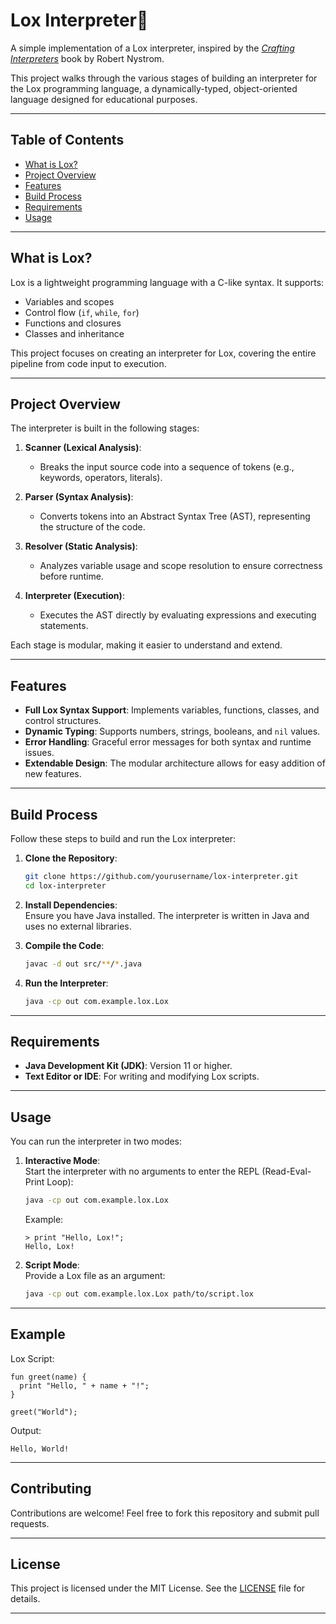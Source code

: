# Lox Interpreter🚀 

A simple implementation of a Lox interpreter, inspired by the [*Crafting Interpreters*](https://craftinginterpreters.com/) book by Robert Nystrom.  

This project walks through the various stages of building an interpreter for the Lox programming language, a dynamically-typed, object-oriented language designed for educational purposes.  

---

## Table of Contents  
- [What is Lox?](#what-is-lox)  
- [Project Overview](#project-overview)  
- [Features](#features)  
- [Build Process](#build-process)  
- [Requirements](#requirements)  
- [Usage](#usage)  

---

## What is Lox?  
Lox is a lightweight programming language with a C-like syntax. It supports:  
- Variables and scopes  
- Control flow (`if`, `while`, `for`)  
- Functions and closures  
- Classes and inheritance  

This project focuses on creating an interpreter for Lox, covering the entire pipeline from code input to execution.  

---

## Project Overview  

The interpreter is built in the following stages:  

1. **Scanner (Lexical Analysis)**:  
   - Breaks the input source code into a sequence of tokens (e.g., keywords, operators, literals).  

2. **Parser (Syntax Analysis)**:  
   - Converts tokens into an Abstract Syntax Tree (AST), representing the structure of the code.  

3. **Resolver (Static Analysis)**:  
   - Analyzes variable usage and scope resolution to ensure correctness before runtime.  

4. **Interpreter (Execution)**:  
   - Executes the AST directly by evaluating expressions and executing statements.  

Each stage is modular, making it easier to understand and extend.  

---

## Features  

- **Full Lox Syntax Support**: Implements variables, functions, classes, and control structures.  
- **Dynamic Typing**: Supports numbers, strings, booleans, and `nil` values.  
- **Error Handling**: Graceful error messages for both syntax and runtime issues.  
- **Extendable Design**: The modular architecture allows for easy addition of new features.  

---

## Build Process  

Follow these steps to build and run the Lox interpreter:  

1. **Clone the Repository**:  
   ```bash  
   git clone https://github.com/yourusername/lox-interpreter.git  
   cd lox-interpreter  
   ```  

2. **Install Dependencies**:  
   Ensure you have Java installed. The interpreter is written in Java and uses no external libraries.  

3. **Compile the Code**:  
   ```bash  
   javac -d out src/**/*.java  
   ```  

4. **Run the Interpreter**:  
   ```bash  
   java -cp out com.example.lox.Lox  
   ```  

---

## Requirements  

- **Java Development Kit (JDK)**: Version 11 or higher.  
- **Text Editor or IDE**: For writing and modifying Lox scripts.  

---

## Usage  

You can run the interpreter in two modes:  

1. **Interactive Mode**:  
   Start the interpreter with no arguments to enter the REPL (Read-Eval-Print Loop):  
   ```bash  
   java -cp out com.example.lox.Lox  
   ```  
   Example:  
   ```lox  
   > print "Hello, Lox!";  
   Hello, Lox!  
   ```  

2. **Script Mode**:  
   Provide a Lox file as an argument:  
   ```bash  
   java -cp out com.example.lox.Lox path/to/script.lox  
   ```  

---

## Example  

Lox Script:  
```lox  
fun greet(name) {  
  print "Hello, " + name + "!";  
}  

greet("World");  
```  
Output:  
```  
Hello, World!  
```  

---

## Contributing  

Contributions are welcome! Feel free to fork this repository and submit pull requests.  

---

## License  

This project is licensed under the MIT License. See the [LICENSE](LICENSE) file for details.  

---  
 
